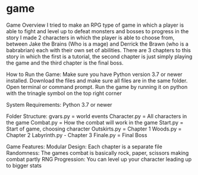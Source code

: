 # game
Game Overview
I tried to make an RPG type of game in which a player is able to fight and level up to defeat monsters and bosses to progress in the story
I made 2 characters in which the player is able to choose from, between Jake the Brains (Who is a mage) and Derrick the Brawn (who is a babrabrian) each with their own set of abilities.
There are 3 chapters to this story in which the first is a tutorial, the second chapter is just simply playing the game and the third chapter is the final boss.


How to Run the Game: Make sure you have Python version 3.7 or newer installed. Download the files and make sure all files are in the same folder. Open terminal or command prompt. Run the game by running it on python with the trinagle symbol on the top right corner 

System Requirements: Python 3.7 or newer

Folder Structure: 
gvars.py = world events
Character.py = All characters in the game
Combat.py = How the combat will work in the game
Start.py = Start of game, choosing character
Outskirts.py = Chapter 1
Woods.py = Chapter 2
Labyrinth.py - Chapter 3
Finale.py = Final Boss

Game Features:
Modular Design: Each chapter is a separate file
Randomness: The games combat is basically rock, paper, scissors making combat partly RNG
Progression: You can level up your character leading up to bigger stats
